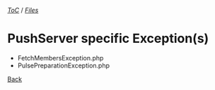 [_ToC_](../push-server.md) / [_Files_](./index.md)

# PushServer specific Exception(s)

* FetchMembersException.php
* PulsePreparationException.php


[Back](./index.md)